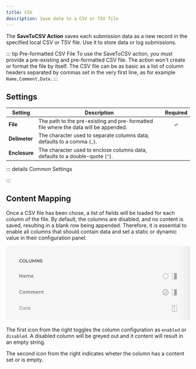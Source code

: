 ```yaml
---
title: CSV
description: Save data to a CSV or TSV file
---
```


<!--@include: ./_partials/intro-->

The **SaveToCSV Action** saves each submission data as a new record in the specified local CSV or TSV file. Use it to store data or log submissions.

::: tip Pre-formatted CSV File
To use the SaveToCSV action, you must provide a pre-existing and pre-formatted CSV file. The action won't create or format the file by itself. The CSV file can be as basic as a list of column headers separated by commas set in the very first line, as for example `Name,Comment,Date`.
:::

## Settings

| Setting | Description | Required |
| ------- | ----------- | :------: |
| **File** | The path to the pre-existing and pre-formatted file where the data will be appended. | &#x2713; |
| **Delimeter** | The character used to separate columns data, defaults to a comma (`,`). |
| **Enclosure** | The character used to enclose columns data, defaults to a double-quote (`"`). |

::: details Common Settings
<!--@include: ./_partials/common-settings-->
:::

## Content Mapping

Once a CSV file has been chose, a list of fields will be loaded for each column of the file. By default, the columns are disabled, and no content is saved, resulting in a blank row being appended. Therefore, it is essential to enable all columns that should contain data and set a static or dynamic value in their configuration panel.

![SaveTo Action Mapping](./assets/action-saveto-mapping.webp)

The first icon from the right toggles the column configuration as `enabled` or `disabled`. A disabled column will be greyed out and it content will result in an empty string.

The second icon from the right indicates wheter the column has a content set or is empty.

